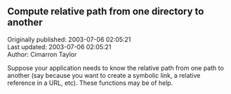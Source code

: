 ## Compute relative path from one directory to another  
Originally published: 2003-07-06 02:05:21  
Last updated: 2003-07-06 02:05:21  
Author: Cimarron Taylor  
  
Suppose your application needs to know the relative path from one path to another (say because you want to create a symbolic link, a relative reference in a URL, etc).  These functions may be of help.